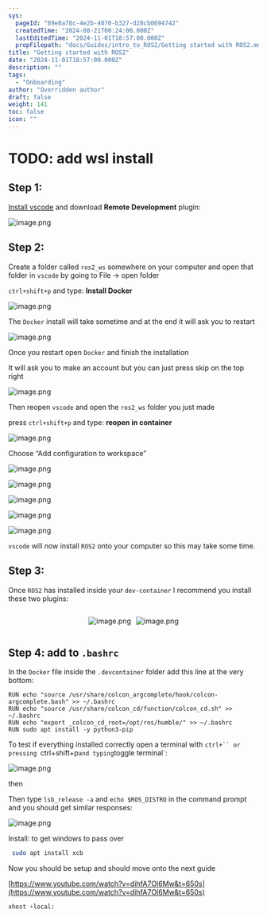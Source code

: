 ```yaml
---
sys:
  pageId: "89e0a78c-4e2b-4070-b327-d28cb0694742"
  createdTime: "2024-08-21T00:24:00.000Z"
  lastEditedTime: "2024-11-01T18:57:00.000Z"
  propFilepath: "docs/Guides/intro_to_ROS2/Getting started with ROS2.md"
title: "Getting started with ROS2"
date: "2024-11-01T18:57:00.000Z"
description: ""
tags:
  - "Onboarding"
author: "Overridden author"
draft: false
weight: 141
toc: false
icon: ""
---
```


# TODO: add wsl install

## Step 1:

[Install vscode](https://code.visualstudio.com/download) and download **Remote Development** plugin:

![image.png](https://prod-files-secure.s3.us-west-2.amazonaws.com/d518164a-d88e-44d1-a4ee-3adb3bd8bce0/efb52993-1881-4a40-b95e-6f020334f022/image.png?X-Amz-Algorithm=AWS4-HMAC-SHA256&X-Amz-Content-Sha256=UNSIGNED-PAYLOAD&X-Amz-Credential=ASIAZI2LB4664V77TXET%2F20250328%2Fus-west-2%2Fs3%2Faws4_request&X-Amz-Date=20250328T181146Z&X-Amz-Expires=3600&X-Amz-Security-Token=IQoJb3JpZ2luX2VjEPr%2F%2F%2F%2F%2F%2F%2F%2F%2F%2FwEaCXVzLXdlc3QtMiJHMEUCIH8jprtqKpCOUSaSI%2Bi6%2Frsp2rjSJpQ9WugfF02mFuVpAiEA7z8UrrjuuEsWB6jIAxPn%2FPjEaOfo9YprhV7UV5tC%2Fbgq%2FwMIYxAAGgw2Mzc0MjMxODM4MDUiDOPk3DmPhDPVcDtCDCrcA62eBr3bVCpWUOsasi4S00AYnUYnGki5y3mkqJHaAN6JZPOQvcqU1uE8FydcCfazrtEScyEYr4flYhP2EUNjnO%2BBpRdPxiQTtkAfDCzhzWHd8tY%2Bg3UqHurqjiIqCap329ZWuDjmEyywvdwjcdzPq5c7z7GHqEU2r454NQ5e9J11W1yGZnB0alLunK7UNvyFrG90XtrViSPSbQwLZkDomWblV2U64C4gqucTOilt%2FnVT5Irh9uh9cwmLnYMCzVcVjK2lK%2BjLSmd6%2BYXh%2Bve6jqBONNNazm5DEbf19FRytjzLxQinRShmp7442Xy6rKZbYQnS3lihF%2FRzdI8WpPH8K6QE5tm1H2vc%2Bifvjimod%2BS18SceZntEk%2BV5q6uyKyVH3tnrFkyT2begPPQmqL%2BGQbbfmnlBmfT8YoRH9NDwB40PFum7YWPYuViS3MLIxPmxfTkn4rA%2BzW9bB8HB0DVUxLCgZFP735%2FUgt0qthXe07uXsaP6fl6waSMT1RoT%2FzA81xLxXdIjhwc2zJPWehD7I8AkUqXypciqv4GmZ5BMWXTFHKQyTy%2BTxDN%2BhKH%2Bfwvob0rQlXT3ihMN0LZgNggUi5QH%2FvykZHyVvZpeIZsNnOHteyJCSDfUCipJd49QMMW%2Fm78GOqUBNRqT5sqNk2oYRcFboCASgPRc%2FTqQrpyLm9vOaECyK%2BnYGa9pFhiw%2BlMA%2BQ9XnrOYRoC9Jgo0%2FMe%2F8WGz6wUvSg5KZf877S21XfZnn7AEMTVGqAvp6bMq22UNUkOIEEVWjLJEONcVIg4ADjjPlvZch8kYiEL6w7EcTBmlXLCnoIm7O%2FX6963fEEjTgyJrYpTCne7bZLzHY9%2FuVm7IOGbfY6gK%2BXaj&X-Amz-Signature=ccc5b32a3a174a6ff15e7e602ef4054b206d1f696f14cfa0a62cd88487c867f2&X-Amz-SignedHeaders=host&x-id=GetObject)

## Step 2:

Create a folder called `ros2_ws` somewhere on your computer and open that folder in `vscode` by going to File → open folder 

`ctrl+shift+p` and type: **Install Docker**

![image.png](https://prod-files-secure.s3.us-west-2.amazonaws.com/d518164a-d88e-44d1-a4ee-3adb3bd8bce0/2269dc0e-1cd5-47ff-bceb-c04ad9b2eab0/image.png?X-Amz-Algorithm=AWS4-HMAC-SHA256&X-Amz-Content-Sha256=UNSIGNED-PAYLOAD&X-Amz-Credential=ASIAZI2LB4664V77TXET%2F20250328%2Fus-west-2%2Fs3%2Faws4_request&X-Amz-Date=20250328T181146Z&X-Amz-Expires=3600&X-Amz-Security-Token=IQoJb3JpZ2luX2VjEPr%2F%2F%2F%2F%2F%2F%2F%2F%2F%2FwEaCXVzLXdlc3QtMiJHMEUCIH8jprtqKpCOUSaSI%2Bi6%2Frsp2rjSJpQ9WugfF02mFuVpAiEA7z8UrrjuuEsWB6jIAxPn%2FPjEaOfo9YprhV7UV5tC%2Fbgq%2FwMIYxAAGgw2Mzc0MjMxODM4MDUiDOPk3DmPhDPVcDtCDCrcA62eBr3bVCpWUOsasi4S00AYnUYnGki5y3mkqJHaAN6JZPOQvcqU1uE8FydcCfazrtEScyEYr4flYhP2EUNjnO%2BBpRdPxiQTtkAfDCzhzWHd8tY%2Bg3UqHurqjiIqCap329ZWuDjmEyywvdwjcdzPq5c7z7GHqEU2r454NQ5e9J11W1yGZnB0alLunK7UNvyFrG90XtrViSPSbQwLZkDomWblV2U64C4gqucTOilt%2FnVT5Irh9uh9cwmLnYMCzVcVjK2lK%2BjLSmd6%2BYXh%2Bve6jqBONNNazm5DEbf19FRytjzLxQinRShmp7442Xy6rKZbYQnS3lihF%2FRzdI8WpPH8K6QE5tm1H2vc%2Bifvjimod%2BS18SceZntEk%2BV5q6uyKyVH3tnrFkyT2begPPQmqL%2BGQbbfmnlBmfT8YoRH9NDwB40PFum7YWPYuViS3MLIxPmxfTkn4rA%2BzW9bB8HB0DVUxLCgZFP735%2FUgt0qthXe07uXsaP6fl6waSMT1RoT%2FzA81xLxXdIjhwc2zJPWehD7I8AkUqXypciqv4GmZ5BMWXTFHKQyTy%2BTxDN%2BhKH%2Bfwvob0rQlXT3ihMN0LZgNggUi5QH%2FvykZHyVvZpeIZsNnOHteyJCSDfUCipJd49QMMW%2Fm78GOqUBNRqT5sqNk2oYRcFboCASgPRc%2FTqQrpyLm9vOaECyK%2BnYGa9pFhiw%2BlMA%2BQ9XnrOYRoC9Jgo0%2FMe%2F8WGz6wUvSg5KZf877S21XfZnn7AEMTVGqAvp6bMq22UNUkOIEEVWjLJEONcVIg4ADjjPlvZch8kYiEL6w7EcTBmlXLCnoIm7O%2FX6963fEEjTgyJrYpTCne7bZLzHY9%2FuVm7IOGbfY6gK%2BXaj&X-Amz-Signature=47db131f1c49ed9cdbf9da1203dc269bae58a757113ef337ed45052ff3f17b88&X-Amz-SignedHeaders=host&x-id=GetObject)

The `Docker` install will take sometime and at the end it will ask you to restart

![image.png](https://prod-files-secure.s3.us-west-2.amazonaws.com/d518164a-d88e-44d1-a4ee-3adb3bd8bce0/ed233f78-be33-4b1f-b89c-9c346c0e961e/image.png?X-Amz-Algorithm=AWS4-HMAC-SHA256&X-Amz-Content-Sha256=UNSIGNED-PAYLOAD&X-Amz-Credential=ASIAZI2LB4664V77TXET%2F20250328%2Fus-west-2%2Fs3%2Faws4_request&X-Amz-Date=20250328T181146Z&X-Amz-Expires=3600&X-Amz-Security-Token=IQoJb3JpZ2luX2VjEPr%2F%2F%2F%2F%2F%2F%2F%2F%2F%2FwEaCXVzLXdlc3QtMiJHMEUCIH8jprtqKpCOUSaSI%2Bi6%2Frsp2rjSJpQ9WugfF02mFuVpAiEA7z8UrrjuuEsWB6jIAxPn%2FPjEaOfo9YprhV7UV5tC%2Fbgq%2FwMIYxAAGgw2Mzc0MjMxODM4MDUiDOPk3DmPhDPVcDtCDCrcA62eBr3bVCpWUOsasi4S00AYnUYnGki5y3mkqJHaAN6JZPOQvcqU1uE8FydcCfazrtEScyEYr4flYhP2EUNjnO%2BBpRdPxiQTtkAfDCzhzWHd8tY%2Bg3UqHurqjiIqCap329ZWuDjmEyywvdwjcdzPq5c7z7GHqEU2r454NQ5e9J11W1yGZnB0alLunK7UNvyFrG90XtrViSPSbQwLZkDomWblV2U64C4gqucTOilt%2FnVT5Irh9uh9cwmLnYMCzVcVjK2lK%2BjLSmd6%2BYXh%2Bve6jqBONNNazm5DEbf19FRytjzLxQinRShmp7442Xy6rKZbYQnS3lihF%2FRzdI8WpPH8K6QE5tm1H2vc%2Bifvjimod%2BS18SceZntEk%2BV5q6uyKyVH3tnrFkyT2begPPQmqL%2BGQbbfmnlBmfT8YoRH9NDwB40PFum7YWPYuViS3MLIxPmxfTkn4rA%2BzW9bB8HB0DVUxLCgZFP735%2FUgt0qthXe07uXsaP6fl6waSMT1RoT%2FzA81xLxXdIjhwc2zJPWehD7I8AkUqXypciqv4GmZ5BMWXTFHKQyTy%2BTxDN%2BhKH%2Bfwvob0rQlXT3ihMN0LZgNggUi5QH%2FvykZHyVvZpeIZsNnOHteyJCSDfUCipJd49QMMW%2Fm78GOqUBNRqT5sqNk2oYRcFboCASgPRc%2FTqQrpyLm9vOaECyK%2BnYGa9pFhiw%2BlMA%2BQ9XnrOYRoC9Jgo0%2FMe%2F8WGz6wUvSg5KZf877S21XfZnn7AEMTVGqAvp6bMq22UNUkOIEEVWjLJEONcVIg4ADjjPlvZch8kYiEL6w7EcTBmlXLCnoIm7O%2FX6963fEEjTgyJrYpTCne7bZLzHY9%2FuVm7IOGbfY6gK%2BXaj&X-Amz-Signature=4203b4010022b37b91a1928271d3fb6903dbf579c9fb09c6f0ea21e7a753dae8&X-Amz-SignedHeaders=host&x-id=GetObject)

Once you restart open `Docker` and finish the installation

It will ask you to make an account but you can just press skip on the top right

![image.png](https://prod-files-secure.s3.us-west-2.amazonaws.com/d518164a-d88e-44d1-a4ee-3adb3bd8bce0/21010ad9-1659-4fd9-9f59-9932a09b2a3d/image.png?X-Amz-Algorithm=AWS4-HMAC-SHA256&X-Amz-Content-Sha256=UNSIGNED-PAYLOAD&X-Amz-Credential=ASIAZI2LB4664V77TXET%2F20250328%2Fus-west-2%2Fs3%2Faws4_request&X-Amz-Date=20250328T181146Z&X-Amz-Expires=3600&X-Amz-Security-Token=IQoJb3JpZ2luX2VjEPr%2F%2F%2F%2F%2F%2F%2F%2F%2F%2FwEaCXVzLXdlc3QtMiJHMEUCIH8jprtqKpCOUSaSI%2Bi6%2Frsp2rjSJpQ9WugfF02mFuVpAiEA7z8UrrjuuEsWB6jIAxPn%2FPjEaOfo9YprhV7UV5tC%2Fbgq%2FwMIYxAAGgw2Mzc0MjMxODM4MDUiDOPk3DmPhDPVcDtCDCrcA62eBr3bVCpWUOsasi4S00AYnUYnGki5y3mkqJHaAN6JZPOQvcqU1uE8FydcCfazrtEScyEYr4flYhP2EUNjnO%2BBpRdPxiQTtkAfDCzhzWHd8tY%2Bg3UqHurqjiIqCap329ZWuDjmEyywvdwjcdzPq5c7z7GHqEU2r454NQ5e9J11W1yGZnB0alLunK7UNvyFrG90XtrViSPSbQwLZkDomWblV2U64C4gqucTOilt%2FnVT5Irh9uh9cwmLnYMCzVcVjK2lK%2BjLSmd6%2BYXh%2Bve6jqBONNNazm5DEbf19FRytjzLxQinRShmp7442Xy6rKZbYQnS3lihF%2FRzdI8WpPH8K6QE5tm1H2vc%2Bifvjimod%2BS18SceZntEk%2BV5q6uyKyVH3tnrFkyT2begPPQmqL%2BGQbbfmnlBmfT8YoRH9NDwB40PFum7YWPYuViS3MLIxPmxfTkn4rA%2BzW9bB8HB0DVUxLCgZFP735%2FUgt0qthXe07uXsaP6fl6waSMT1RoT%2FzA81xLxXdIjhwc2zJPWehD7I8AkUqXypciqv4GmZ5BMWXTFHKQyTy%2BTxDN%2BhKH%2Bfwvob0rQlXT3ihMN0LZgNggUi5QH%2FvykZHyVvZpeIZsNnOHteyJCSDfUCipJd49QMMW%2Fm78GOqUBNRqT5sqNk2oYRcFboCASgPRc%2FTqQrpyLm9vOaECyK%2BnYGa9pFhiw%2BlMA%2BQ9XnrOYRoC9Jgo0%2FMe%2F8WGz6wUvSg5KZf877S21XfZnn7AEMTVGqAvp6bMq22UNUkOIEEVWjLJEONcVIg4ADjjPlvZch8kYiEL6w7EcTBmlXLCnoIm7O%2FX6963fEEjTgyJrYpTCne7bZLzHY9%2FuVm7IOGbfY6gK%2BXaj&X-Amz-Signature=9b886f017c2013f5f581c77dacf44c5b38e91cf44acc78cf42bc0230fd1a9137&X-Amz-SignedHeaders=host&x-id=GetObject)

Then reopen `vscode` and open the `ros2_ws` folder you just made

press `ctrl+shift+p` and type: **reopen in container**

![image.png](https://prod-files-secure.s3.us-west-2.amazonaws.com/d518164a-d88e-44d1-a4ee-3adb3bd8bce0/4e93b8c2-41ad-488c-8095-c74205196118/image.png?X-Amz-Algorithm=AWS4-HMAC-SHA256&X-Amz-Content-Sha256=UNSIGNED-PAYLOAD&X-Amz-Credential=ASIAZI2LB4664V77TXET%2F20250328%2Fus-west-2%2Fs3%2Faws4_request&X-Amz-Date=20250328T181146Z&X-Amz-Expires=3600&X-Amz-Security-Token=IQoJb3JpZ2luX2VjEPr%2F%2F%2F%2F%2F%2F%2F%2F%2F%2FwEaCXVzLXdlc3QtMiJHMEUCIH8jprtqKpCOUSaSI%2Bi6%2Frsp2rjSJpQ9WugfF02mFuVpAiEA7z8UrrjuuEsWB6jIAxPn%2FPjEaOfo9YprhV7UV5tC%2Fbgq%2FwMIYxAAGgw2Mzc0MjMxODM4MDUiDOPk3DmPhDPVcDtCDCrcA62eBr3bVCpWUOsasi4S00AYnUYnGki5y3mkqJHaAN6JZPOQvcqU1uE8FydcCfazrtEScyEYr4flYhP2EUNjnO%2BBpRdPxiQTtkAfDCzhzWHd8tY%2Bg3UqHurqjiIqCap329ZWuDjmEyywvdwjcdzPq5c7z7GHqEU2r454NQ5e9J11W1yGZnB0alLunK7UNvyFrG90XtrViSPSbQwLZkDomWblV2U64C4gqucTOilt%2FnVT5Irh9uh9cwmLnYMCzVcVjK2lK%2BjLSmd6%2BYXh%2Bve6jqBONNNazm5DEbf19FRytjzLxQinRShmp7442Xy6rKZbYQnS3lihF%2FRzdI8WpPH8K6QE5tm1H2vc%2Bifvjimod%2BS18SceZntEk%2BV5q6uyKyVH3tnrFkyT2begPPQmqL%2BGQbbfmnlBmfT8YoRH9NDwB40PFum7YWPYuViS3MLIxPmxfTkn4rA%2BzW9bB8HB0DVUxLCgZFP735%2FUgt0qthXe07uXsaP6fl6waSMT1RoT%2FzA81xLxXdIjhwc2zJPWehD7I8AkUqXypciqv4GmZ5BMWXTFHKQyTy%2BTxDN%2BhKH%2Bfwvob0rQlXT3ihMN0LZgNggUi5QH%2FvykZHyVvZpeIZsNnOHteyJCSDfUCipJd49QMMW%2Fm78GOqUBNRqT5sqNk2oYRcFboCASgPRc%2FTqQrpyLm9vOaECyK%2BnYGa9pFhiw%2BlMA%2BQ9XnrOYRoC9Jgo0%2FMe%2F8WGz6wUvSg5KZf877S21XfZnn7AEMTVGqAvp6bMq22UNUkOIEEVWjLJEONcVIg4ADjjPlvZch8kYiEL6w7EcTBmlXLCnoIm7O%2FX6963fEEjTgyJrYpTCne7bZLzHY9%2FuVm7IOGbfY6gK%2BXaj&X-Amz-Signature=f8843ed738849c4b7d68e94f5daeb79f3ff08f42dc20ffd83693bbaa436c9c65&X-Amz-SignedHeaders=host&x-id=GetObject)

Choose “Add configuration to workspace”

![image.png](https://prod-files-secure.s3.us-west-2.amazonaws.com/d518164a-d88e-44d1-a4ee-3adb3bd8bce0/9560b282-5060-4989-ba37-97e7b2c22476/image.png?X-Amz-Algorithm=AWS4-HMAC-SHA256&X-Amz-Content-Sha256=UNSIGNED-PAYLOAD&X-Amz-Credential=ASIAZI2LB4664V77TXET%2F20250328%2Fus-west-2%2Fs3%2Faws4_request&X-Amz-Date=20250328T181146Z&X-Amz-Expires=3600&X-Amz-Security-Token=IQoJb3JpZ2luX2VjEPr%2F%2F%2F%2F%2F%2F%2F%2F%2F%2FwEaCXVzLXdlc3QtMiJHMEUCIH8jprtqKpCOUSaSI%2Bi6%2Frsp2rjSJpQ9WugfF02mFuVpAiEA7z8UrrjuuEsWB6jIAxPn%2FPjEaOfo9YprhV7UV5tC%2Fbgq%2FwMIYxAAGgw2Mzc0MjMxODM4MDUiDOPk3DmPhDPVcDtCDCrcA62eBr3bVCpWUOsasi4S00AYnUYnGki5y3mkqJHaAN6JZPOQvcqU1uE8FydcCfazrtEScyEYr4flYhP2EUNjnO%2BBpRdPxiQTtkAfDCzhzWHd8tY%2Bg3UqHurqjiIqCap329ZWuDjmEyywvdwjcdzPq5c7z7GHqEU2r454NQ5e9J11W1yGZnB0alLunK7UNvyFrG90XtrViSPSbQwLZkDomWblV2U64C4gqucTOilt%2FnVT5Irh9uh9cwmLnYMCzVcVjK2lK%2BjLSmd6%2BYXh%2Bve6jqBONNNazm5DEbf19FRytjzLxQinRShmp7442Xy6rKZbYQnS3lihF%2FRzdI8WpPH8K6QE5tm1H2vc%2Bifvjimod%2BS18SceZntEk%2BV5q6uyKyVH3tnrFkyT2begPPQmqL%2BGQbbfmnlBmfT8YoRH9NDwB40PFum7YWPYuViS3MLIxPmxfTkn4rA%2BzW9bB8HB0DVUxLCgZFP735%2FUgt0qthXe07uXsaP6fl6waSMT1RoT%2FzA81xLxXdIjhwc2zJPWehD7I8AkUqXypciqv4GmZ5BMWXTFHKQyTy%2BTxDN%2BhKH%2Bfwvob0rQlXT3ihMN0LZgNggUi5QH%2FvykZHyVvZpeIZsNnOHteyJCSDfUCipJd49QMMW%2Fm78GOqUBNRqT5sqNk2oYRcFboCASgPRc%2FTqQrpyLm9vOaECyK%2BnYGa9pFhiw%2BlMA%2BQ9XnrOYRoC9Jgo0%2FMe%2F8WGz6wUvSg5KZf877S21XfZnn7AEMTVGqAvp6bMq22UNUkOIEEVWjLJEONcVIg4ADjjPlvZch8kYiEL6w7EcTBmlXLCnoIm7O%2FX6963fEEjTgyJrYpTCne7bZLzHY9%2FuVm7IOGbfY6gK%2BXaj&X-Amz-Signature=e263fec61b4994e71d5cb16787730d25d741bc0023cb555fd7da3e5c0b2a5c4f&X-Amz-SignedHeaders=host&x-id=GetObject)

![image.png](https://prod-files-secure.s3.us-west-2.amazonaws.com/d518164a-d88e-44d1-a4ee-3adb3bd8bce0/2ee63f81-886b-48e8-a553-dc6e5eac99e4/image.png?X-Amz-Algorithm=AWS4-HMAC-SHA256&X-Amz-Content-Sha256=UNSIGNED-PAYLOAD&X-Amz-Credential=ASIAZI2LB4664V77TXET%2F20250328%2Fus-west-2%2Fs3%2Faws4_request&X-Amz-Date=20250328T181146Z&X-Amz-Expires=3600&X-Amz-Security-Token=IQoJb3JpZ2luX2VjEPr%2F%2F%2F%2F%2F%2F%2F%2F%2F%2FwEaCXVzLXdlc3QtMiJHMEUCIH8jprtqKpCOUSaSI%2Bi6%2Frsp2rjSJpQ9WugfF02mFuVpAiEA7z8UrrjuuEsWB6jIAxPn%2FPjEaOfo9YprhV7UV5tC%2Fbgq%2FwMIYxAAGgw2Mzc0MjMxODM4MDUiDOPk3DmPhDPVcDtCDCrcA62eBr3bVCpWUOsasi4S00AYnUYnGki5y3mkqJHaAN6JZPOQvcqU1uE8FydcCfazrtEScyEYr4flYhP2EUNjnO%2BBpRdPxiQTtkAfDCzhzWHd8tY%2Bg3UqHurqjiIqCap329ZWuDjmEyywvdwjcdzPq5c7z7GHqEU2r454NQ5e9J11W1yGZnB0alLunK7UNvyFrG90XtrViSPSbQwLZkDomWblV2U64C4gqucTOilt%2FnVT5Irh9uh9cwmLnYMCzVcVjK2lK%2BjLSmd6%2BYXh%2Bve6jqBONNNazm5DEbf19FRytjzLxQinRShmp7442Xy6rKZbYQnS3lihF%2FRzdI8WpPH8K6QE5tm1H2vc%2Bifvjimod%2BS18SceZntEk%2BV5q6uyKyVH3tnrFkyT2begPPQmqL%2BGQbbfmnlBmfT8YoRH9NDwB40PFum7YWPYuViS3MLIxPmxfTkn4rA%2BzW9bB8HB0DVUxLCgZFP735%2FUgt0qthXe07uXsaP6fl6waSMT1RoT%2FzA81xLxXdIjhwc2zJPWehD7I8AkUqXypciqv4GmZ5BMWXTFHKQyTy%2BTxDN%2BhKH%2Bfwvob0rQlXT3ihMN0LZgNggUi5QH%2FvykZHyVvZpeIZsNnOHteyJCSDfUCipJd49QMMW%2Fm78GOqUBNRqT5sqNk2oYRcFboCASgPRc%2FTqQrpyLm9vOaECyK%2BnYGa9pFhiw%2BlMA%2BQ9XnrOYRoC9Jgo0%2FMe%2F8WGz6wUvSg5KZf877S21XfZnn7AEMTVGqAvp6bMq22UNUkOIEEVWjLJEONcVIg4ADjjPlvZch8kYiEL6w7EcTBmlXLCnoIm7O%2FX6963fEEjTgyJrYpTCne7bZLzHY9%2FuVm7IOGbfY6gK%2BXaj&X-Amz-Signature=a6f8e1c62f3a13c3b52479b5582d70fc54a31962f4664e55049405b7f7d04417&X-Amz-SignedHeaders=host&x-id=GetObject)

![image.png](https://prod-files-secure.s3.us-west-2.amazonaws.com/d518164a-d88e-44d1-a4ee-3adb3bd8bce0/ae1580b2-b048-407e-aed9-b584224a7a04/image.png?X-Amz-Algorithm=AWS4-HMAC-SHA256&X-Amz-Content-Sha256=UNSIGNED-PAYLOAD&X-Amz-Credential=ASIAZI2LB4664V77TXET%2F20250328%2Fus-west-2%2Fs3%2Faws4_request&X-Amz-Date=20250328T181146Z&X-Amz-Expires=3600&X-Amz-Security-Token=IQoJb3JpZ2luX2VjEPr%2F%2F%2F%2F%2F%2F%2F%2F%2F%2FwEaCXVzLXdlc3QtMiJHMEUCIH8jprtqKpCOUSaSI%2Bi6%2Frsp2rjSJpQ9WugfF02mFuVpAiEA7z8UrrjuuEsWB6jIAxPn%2FPjEaOfo9YprhV7UV5tC%2Fbgq%2FwMIYxAAGgw2Mzc0MjMxODM4MDUiDOPk3DmPhDPVcDtCDCrcA62eBr3bVCpWUOsasi4S00AYnUYnGki5y3mkqJHaAN6JZPOQvcqU1uE8FydcCfazrtEScyEYr4flYhP2EUNjnO%2BBpRdPxiQTtkAfDCzhzWHd8tY%2Bg3UqHurqjiIqCap329ZWuDjmEyywvdwjcdzPq5c7z7GHqEU2r454NQ5e9J11W1yGZnB0alLunK7UNvyFrG90XtrViSPSbQwLZkDomWblV2U64C4gqucTOilt%2FnVT5Irh9uh9cwmLnYMCzVcVjK2lK%2BjLSmd6%2BYXh%2Bve6jqBONNNazm5DEbf19FRytjzLxQinRShmp7442Xy6rKZbYQnS3lihF%2FRzdI8WpPH8K6QE5tm1H2vc%2Bifvjimod%2BS18SceZntEk%2BV5q6uyKyVH3tnrFkyT2begPPQmqL%2BGQbbfmnlBmfT8YoRH9NDwB40PFum7YWPYuViS3MLIxPmxfTkn4rA%2BzW9bB8HB0DVUxLCgZFP735%2FUgt0qthXe07uXsaP6fl6waSMT1RoT%2FzA81xLxXdIjhwc2zJPWehD7I8AkUqXypciqv4GmZ5BMWXTFHKQyTy%2BTxDN%2BhKH%2Bfwvob0rQlXT3ihMN0LZgNggUi5QH%2FvykZHyVvZpeIZsNnOHteyJCSDfUCipJd49QMMW%2Fm78GOqUBNRqT5sqNk2oYRcFboCASgPRc%2FTqQrpyLm9vOaECyK%2BnYGa9pFhiw%2BlMA%2BQ9XnrOYRoC9Jgo0%2FMe%2F8WGz6wUvSg5KZf877S21XfZnn7AEMTVGqAvp6bMq22UNUkOIEEVWjLJEONcVIg4ADjjPlvZch8kYiEL6w7EcTBmlXLCnoIm7O%2FX6963fEEjTgyJrYpTCne7bZLzHY9%2FuVm7IOGbfY6gK%2BXaj&X-Amz-Signature=48635a78f347b740104395eaf61479e9ac08c4ef3e0a7f984d512c3cadb252f6&X-Amz-SignedHeaders=host&x-id=GetObject)

![image.png](https://prod-files-secure.s3.us-west-2.amazonaws.com/d518164a-d88e-44d1-a4ee-3adb3bd8bce0/53255b28-f75e-430f-b9e3-c0ac8577e42b/image.png?X-Amz-Algorithm=AWS4-HMAC-SHA256&X-Amz-Content-Sha256=UNSIGNED-PAYLOAD&X-Amz-Credential=ASIAZI2LB4664V77TXET%2F20250328%2Fus-west-2%2Fs3%2Faws4_request&X-Amz-Date=20250328T181146Z&X-Amz-Expires=3600&X-Amz-Security-Token=IQoJb3JpZ2luX2VjEPr%2F%2F%2F%2F%2F%2F%2F%2F%2F%2FwEaCXVzLXdlc3QtMiJHMEUCIH8jprtqKpCOUSaSI%2Bi6%2Frsp2rjSJpQ9WugfF02mFuVpAiEA7z8UrrjuuEsWB6jIAxPn%2FPjEaOfo9YprhV7UV5tC%2Fbgq%2FwMIYxAAGgw2Mzc0MjMxODM4MDUiDOPk3DmPhDPVcDtCDCrcA62eBr3bVCpWUOsasi4S00AYnUYnGki5y3mkqJHaAN6JZPOQvcqU1uE8FydcCfazrtEScyEYr4flYhP2EUNjnO%2BBpRdPxiQTtkAfDCzhzWHd8tY%2Bg3UqHurqjiIqCap329ZWuDjmEyywvdwjcdzPq5c7z7GHqEU2r454NQ5e9J11W1yGZnB0alLunK7UNvyFrG90XtrViSPSbQwLZkDomWblV2U64C4gqucTOilt%2FnVT5Irh9uh9cwmLnYMCzVcVjK2lK%2BjLSmd6%2BYXh%2Bve6jqBONNNazm5DEbf19FRytjzLxQinRShmp7442Xy6rKZbYQnS3lihF%2FRzdI8WpPH8K6QE5tm1H2vc%2Bifvjimod%2BS18SceZntEk%2BV5q6uyKyVH3tnrFkyT2begPPQmqL%2BGQbbfmnlBmfT8YoRH9NDwB40PFum7YWPYuViS3MLIxPmxfTkn4rA%2BzW9bB8HB0DVUxLCgZFP735%2FUgt0qthXe07uXsaP6fl6waSMT1RoT%2FzA81xLxXdIjhwc2zJPWehD7I8AkUqXypciqv4GmZ5BMWXTFHKQyTy%2BTxDN%2BhKH%2Bfwvob0rQlXT3ihMN0LZgNggUi5QH%2FvykZHyVvZpeIZsNnOHteyJCSDfUCipJd49QMMW%2Fm78GOqUBNRqT5sqNk2oYRcFboCASgPRc%2FTqQrpyLm9vOaECyK%2BnYGa9pFhiw%2BlMA%2BQ9XnrOYRoC9Jgo0%2FMe%2F8WGz6wUvSg5KZf877S21XfZnn7AEMTVGqAvp6bMq22UNUkOIEEVWjLJEONcVIg4ADjjPlvZch8kYiEL6w7EcTBmlXLCnoIm7O%2FX6963fEEjTgyJrYpTCne7bZLzHY9%2FuVm7IOGbfY6gK%2BXaj&X-Amz-Signature=59cd68d2699a92175a53fdadfb3e4b1f6305b38645d5e6382260cabe599eed00&X-Amz-SignedHeaders=host&x-id=GetObject)

![image.png](https://prod-files-secure.s3.us-west-2.amazonaws.com/d518164a-d88e-44d1-a4ee-3adb3bd8bce0/7c562767-5af9-4ffb-97d1-327bcdf4ee00/image.png?X-Amz-Algorithm=AWS4-HMAC-SHA256&X-Amz-Content-Sha256=UNSIGNED-PAYLOAD&X-Amz-Credential=ASIAZI2LB4664V77TXET%2F20250328%2Fus-west-2%2Fs3%2Faws4_request&X-Amz-Date=20250328T181146Z&X-Amz-Expires=3600&X-Amz-Security-Token=IQoJb3JpZ2luX2VjEPr%2F%2F%2F%2F%2F%2F%2F%2F%2F%2FwEaCXVzLXdlc3QtMiJHMEUCIH8jprtqKpCOUSaSI%2Bi6%2Frsp2rjSJpQ9WugfF02mFuVpAiEA7z8UrrjuuEsWB6jIAxPn%2FPjEaOfo9YprhV7UV5tC%2Fbgq%2FwMIYxAAGgw2Mzc0MjMxODM4MDUiDOPk3DmPhDPVcDtCDCrcA62eBr3bVCpWUOsasi4S00AYnUYnGki5y3mkqJHaAN6JZPOQvcqU1uE8FydcCfazrtEScyEYr4flYhP2EUNjnO%2BBpRdPxiQTtkAfDCzhzWHd8tY%2Bg3UqHurqjiIqCap329ZWuDjmEyywvdwjcdzPq5c7z7GHqEU2r454NQ5e9J11W1yGZnB0alLunK7UNvyFrG90XtrViSPSbQwLZkDomWblV2U64C4gqucTOilt%2FnVT5Irh9uh9cwmLnYMCzVcVjK2lK%2BjLSmd6%2BYXh%2Bve6jqBONNNazm5DEbf19FRytjzLxQinRShmp7442Xy6rKZbYQnS3lihF%2FRzdI8WpPH8K6QE5tm1H2vc%2Bifvjimod%2BS18SceZntEk%2BV5q6uyKyVH3tnrFkyT2begPPQmqL%2BGQbbfmnlBmfT8YoRH9NDwB40PFum7YWPYuViS3MLIxPmxfTkn4rA%2BzW9bB8HB0DVUxLCgZFP735%2FUgt0qthXe07uXsaP6fl6waSMT1RoT%2FzA81xLxXdIjhwc2zJPWehD7I8AkUqXypciqv4GmZ5BMWXTFHKQyTy%2BTxDN%2BhKH%2Bfwvob0rQlXT3ihMN0LZgNggUi5QH%2FvykZHyVvZpeIZsNnOHteyJCSDfUCipJd49QMMW%2Fm78GOqUBNRqT5sqNk2oYRcFboCASgPRc%2FTqQrpyLm9vOaECyK%2BnYGa9pFhiw%2BlMA%2BQ9XnrOYRoC9Jgo0%2FMe%2F8WGz6wUvSg5KZf877S21XfZnn7AEMTVGqAvp6bMq22UNUkOIEEVWjLJEONcVIg4ADjjPlvZch8kYiEL6w7EcTBmlXLCnoIm7O%2FX6963fEEjTgyJrYpTCne7bZLzHY9%2FuVm7IOGbfY6gK%2BXaj&X-Amz-Signature=276277cb3f83f29c52ee233518f55d43546b573e1e2dc409011d91ba9e398d5d&X-Amz-SignedHeaders=host&x-id=GetObject)

`vscode` will now install `ROS2` onto your computer so this may take some time.

## Step 3:

Once `ROS2` has installed inside your `dev-container` I recommend you install these two plugins:

<div style="display: flex;flex-direction: row; column-gap:10px; max-width: 630px;justify-content: center;">
<div>

![image.png](https://prod-files-secure.s3.us-west-2.amazonaws.com/d518164a-d88e-44d1-a4ee-3adb3bd8bce0/3fc3d550-5a54-4ba1-ba6b-faa01cdb7369/image.png?X-Amz-Algorithm=AWS4-HMAC-SHA256&X-Amz-Content-Sha256=UNSIGNED-PAYLOAD&X-Amz-Credential=ASIAZI2LB46677RQ7V6P%2F20250328%2Fus-west-2%2Fs3%2Faws4_request&X-Amz-Date=20250328T181149Z&X-Amz-Expires=3600&X-Amz-Security-Token=IQoJb3JpZ2luX2VjEPr%2F%2F%2F%2F%2F%2F%2F%2F%2F%2FwEaCXVzLXdlc3QtMiJHMEUCIAnx277pOC54PnjmyY7u%2BPiRzkliVqgCdyNpUpI%2F%2BhJeAiEAy0B%2F2b536%2BlBa6iHL%2BZ%2BvFl12EMK4ntSpUUluisYOdkq%2FwMIYxAAGgw2Mzc0MjMxODM4MDUiDCqBj489nd0MzKOYfircA6YApzZMt2%2F1ZVe%2FFeWBpGTQ2VoQ6IM%2B9M8JglVmGbYYmBhCxDoWzXdmp6VXtSpUenlvOI%2B8hT0hJ%2BO59TEYRfRf5hZvkLJD2%2BsLQFjNg7wA5lrXo1XEHqH0mRve5MXDfohumAdKX5ydbIoxSv2jraSBz9kl56yG3npjff2cst%2BcYYZ%2FEUqJo7mu3xhSdfuOZ57F8NtUrg%2B8anRYW9CmO5xxkmgNgdxMtTRzt5awTRO3%2BCnCStyw3H5K2Q3Cg0pAkwTGdTnxLCrMRqZ4cEd%2FwckHGFkASktNNmABZlXaMISgmUiIVyEnWFq0uv%2Fu2E8k6RqsWjptE1hSk%2FWyqumHZadIeW4a80egljkywAsNWSBUd53wWKXDOBkF3OzDZ4xzqES75S12DhkSMo6JXjIlQAyUhA5G2lSwT1L2d6jIYCf3Y6dJGJ62Aa7F%2BGl0dzNDC%2BP9Dd8QoZa%2FHMdOJ8vMmndXqRAZ2ghf1LBhC4y85MGm78f3TdBsyrjsLZsKsa4tQettgGPMjW2AoHgA7HAoMj50IwMW3ZHu%2Fe0xRKgQwgvqepXI74pM3E7JMA8OQODTOk04iLvUeeU0hddSTbZuHQR8dKG8iAcCHqgHqILTH281WuJzmGPHsA%2BhP1bfMNG%2Fm78GOqUBk3RQe8TZw7CwtNgZ7soQbFXGbG6zIuNNC2pk0G%2FE%2BZJJMBXICvx9B3ktcG%2FBu5EynoDIQK2YbVCXsNN5i0COWR6%2FjHAmzydsw1ofZ7S2trLiK2CUmjbNjj9OKpSDzxh3QQrJuNyGKA1%2F3dZhhM5%2B4OgTEJnjcMaDRLfnlIrJY11V1g%2F1TcPo%2B74Y5pMzrtYoHfCrQD8LB%2Bd98xwdZPwb7%2F36oN6p&X-Amz-Signature=eec4b0c796f1a9d04e8cae6fe0c56c273e4fc68fc6aee67fc21f0709e1230909&X-Amz-SignedHeaders=host&x-id=GetObject)

</div>
<div>

![image.png](https://prod-files-secure.s3.us-west-2.amazonaws.com/d518164a-d88e-44d1-a4ee-3adb3bd8bce0/d994cc66-13c2-4093-a5a3-f84cf4601a82/image.png?X-Amz-Algorithm=AWS4-HMAC-SHA256&X-Amz-Content-Sha256=UNSIGNED-PAYLOAD&X-Amz-Credential=ASIAZI2LB4665XTLQB6U%2F20250328%2Fus-west-2%2Fs3%2Faws4_request&X-Amz-Date=20250328T181150Z&X-Amz-Expires=3600&X-Amz-Security-Token=IQoJb3JpZ2luX2VjEPr%2F%2F%2F%2F%2F%2F%2F%2F%2F%2FwEaCXVzLXdlc3QtMiJGMEQCIF3E2EOiJH9i3zEgASB4wT0xhRxJMWzQ7o2f3kOW7pjuAiAi8RxmNxbpro9sFPA%2B73prTgpqxuHFN1Q3DslB3Zrusyr%2FAwhjEAAaDDYzNzQyMzE4MzgwNSIMpE8NjS0Vzw4CgTyXKtwDPrErLneE9m83o5wXrkApG0UfTHC06x28DBQVn4XIQEdVEP2RQ0HWxtU0bM8m3EXrxo3md7JPulN7JVkhNMnaRwefWRpk%2FGv7VyM9dVL4bEqtzuRm9%2B2fic9gDM%2BNrvtbj1HWwo3LEXviWItiVq%2FCek8t%2B0MKQxn09yBOYT%2BD7kvH7yZ4Fl%2FDy%2FgJY%2Fr8%2BWrcSG0Z6hWcZ%2F6EInXL%2Bm7J9GsxcLAHFe9%2F28UQtplPw0nhIBD0P4VL8FAChGykXD8InBqqlrkr%2FyRpfMEy1Vv6BgTvbOojNTRAtie7Ucxf7AmARUjHI4xqO5TdUC1Xs0cPkEIF7xeUeIoXZKM3wwsD9Px10IM1DJJG8i45DMeZj4HI6IP7qbcxvxVYOO2AE5MRnEGEdP8iy%2BuIuwpavfMQbwxuMhwCWTD75Fa%2FDkwFdn9eDnP5WZSyvpn2g74lv590K6WcW4wd7f246JIOvQA0UgEePrIUsqoEzR8raSKqK%2B1toQhAUDJzwbPxx61nAOfrfx7YCnauzyjXusgPu87qbMTIDTq8TCLR3Yi0A6N93CHU44tSnknzfxNuQtqZBagIUoMh4gSRJEPLvI9ut2p2q3xGKYqMafDjm13l6S9MaUxmKC6%2Fh9A2TgiQn6Iw37%2BbvwY6pgFJFGXo9lL2nksdamaWRHIIgPjk0X7L7cS8RAYiqaJLf3UHoQGNpVOXyWgQ4%2FY%2F0oyU3G8tdlxkGqnUFygkOvm486M7ESuKiA5iKeWG%2BHXQiuhT2e%2BGqwiJOWP43ZtzUxnxisbrDVWpj8B5AVKmWa93gry0OL9kr%2BGxWJ8KPPlPlWqWKgU%2F17bw1uj%2Bx%2B1lYbadcn0p43FDPiiTCzabIH%2BIc%2Btx8yyb&X-Amz-Signature=9109c10a9c4cd7b99a532c05dc79f409964ccd191c40154df96957ec075a071a&X-Amz-SignedHeaders=host&x-id=GetObject)

</div>
</div>

## Step 4: add to `.bashrc`

In the `Docker` file inside the `.devcontainer` folder add this line at the very bottom: 

```docker
RUN echo "source /usr/share/colcon_argcomplete/hook/colcon-argcomplete.bash" >> ~/.bashrc
RUN echo "source /usr/share/colcon_cd/function/colcon_cd.sh" >> ~/.bashrc
RUN echo "export _colcon_cd_root=/opt/ros/humble/" >> ~/.bashrc
RUN sudo apt install -y python3-pip 
```

To test if everything installed correctly open a terminal with `ctrl+`` or pressing `ctrl+shift+p` and typing `toggle terminal`:

![image.png](https://prod-files-secure.s3.us-west-2.amazonaws.com/d518164a-d88e-44d1-a4ee-3adb3bd8bce0/6a4943d8-b04e-4c02-9a58-775f3384d1a5/image.png?X-Amz-Algorithm=AWS4-HMAC-SHA256&X-Amz-Content-Sha256=UNSIGNED-PAYLOAD&X-Amz-Credential=ASIAZI2LB4664V77TXET%2F20250328%2Fus-west-2%2Fs3%2Faws4_request&X-Amz-Date=20250328T181146Z&X-Amz-Expires=3600&X-Amz-Security-Token=IQoJb3JpZ2luX2VjEPr%2F%2F%2F%2F%2F%2F%2F%2F%2F%2FwEaCXVzLXdlc3QtMiJHMEUCIH8jprtqKpCOUSaSI%2Bi6%2Frsp2rjSJpQ9WugfF02mFuVpAiEA7z8UrrjuuEsWB6jIAxPn%2FPjEaOfo9YprhV7UV5tC%2Fbgq%2FwMIYxAAGgw2Mzc0MjMxODM4MDUiDOPk3DmPhDPVcDtCDCrcA62eBr3bVCpWUOsasi4S00AYnUYnGki5y3mkqJHaAN6JZPOQvcqU1uE8FydcCfazrtEScyEYr4flYhP2EUNjnO%2BBpRdPxiQTtkAfDCzhzWHd8tY%2Bg3UqHurqjiIqCap329ZWuDjmEyywvdwjcdzPq5c7z7GHqEU2r454NQ5e9J11W1yGZnB0alLunK7UNvyFrG90XtrViSPSbQwLZkDomWblV2U64C4gqucTOilt%2FnVT5Irh9uh9cwmLnYMCzVcVjK2lK%2BjLSmd6%2BYXh%2Bve6jqBONNNazm5DEbf19FRytjzLxQinRShmp7442Xy6rKZbYQnS3lihF%2FRzdI8WpPH8K6QE5tm1H2vc%2Bifvjimod%2BS18SceZntEk%2BV5q6uyKyVH3tnrFkyT2begPPQmqL%2BGQbbfmnlBmfT8YoRH9NDwB40PFum7YWPYuViS3MLIxPmxfTkn4rA%2BzW9bB8HB0DVUxLCgZFP735%2FUgt0qthXe07uXsaP6fl6waSMT1RoT%2FzA81xLxXdIjhwc2zJPWehD7I8AkUqXypciqv4GmZ5BMWXTFHKQyTy%2BTxDN%2BhKH%2Bfwvob0rQlXT3ihMN0LZgNggUi5QH%2FvykZHyVvZpeIZsNnOHteyJCSDfUCipJd49QMMW%2Fm78GOqUBNRqT5sqNk2oYRcFboCASgPRc%2FTqQrpyLm9vOaECyK%2BnYGa9pFhiw%2BlMA%2BQ9XnrOYRoC9Jgo0%2FMe%2F8WGz6wUvSg5KZf877S21XfZnn7AEMTVGqAvp6bMq22UNUkOIEEVWjLJEONcVIg4ADjjPlvZch8kYiEL6w7EcTBmlXLCnoIm7O%2FX6963fEEjTgyJrYpTCne7bZLzHY9%2FuVm7IOGbfY6gK%2BXaj&X-Amz-Signature=9a4d5bfea8cb5c76276139647559d5906378c0eef331c8ce92eb2d0c5e60ff7c&X-Amz-SignedHeaders=host&x-id=GetObject)

then 

Then type `lsb_release -a` and `echo $ROS_DISTRO` in the command prompt and you should get similar responses:

![image.png](https://prod-files-secure.s3.us-west-2.amazonaws.com/d518164a-d88e-44d1-a4ee-3adb3bd8bce0/3e635dec-a805-4e85-8b9e-d000e5b71a4e/image.png?X-Amz-Algorithm=AWS4-HMAC-SHA256&X-Amz-Content-Sha256=UNSIGNED-PAYLOAD&X-Amz-Credential=ASIAZI2LB4664V77TXET%2F20250328%2Fus-west-2%2Fs3%2Faws4_request&X-Amz-Date=20250328T181146Z&X-Amz-Expires=3600&X-Amz-Security-Token=IQoJb3JpZ2luX2VjEPr%2F%2F%2F%2F%2F%2F%2F%2F%2F%2FwEaCXVzLXdlc3QtMiJHMEUCIH8jprtqKpCOUSaSI%2Bi6%2Frsp2rjSJpQ9WugfF02mFuVpAiEA7z8UrrjuuEsWB6jIAxPn%2FPjEaOfo9YprhV7UV5tC%2Fbgq%2FwMIYxAAGgw2Mzc0MjMxODM4MDUiDOPk3DmPhDPVcDtCDCrcA62eBr3bVCpWUOsasi4S00AYnUYnGki5y3mkqJHaAN6JZPOQvcqU1uE8FydcCfazrtEScyEYr4flYhP2EUNjnO%2BBpRdPxiQTtkAfDCzhzWHd8tY%2Bg3UqHurqjiIqCap329ZWuDjmEyywvdwjcdzPq5c7z7GHqEU2r454NQ5e9J11W1yGZnB0alLunK7UNvyFrG90XtrViSPSbQwLZkDomWblV2U64C4gqucTOilt%2FnVT5Irh9uh9cwmLnYMCzVcVjK2lK%2BjLSmd6%2BYXh%2Bve6jqBONNNazm5DEbf19FRytjzLxQinRShmp7442Xy6rKZbYQnS3lihF%2FRzdI8WpPH8K6QE5tm1H2vc%2Bifvjimod%2BS18SceZntEk%2BV5q6uyKyVH3tnrFkyT2begPPQmqL%2BGQbbfmnlBmfT8YoRH9NDwB40PFum7YWPYuViS3MLIxPmxfTkn4rA%2BzW9bB8HB0DVUxLCgZFP735%2FUgt0qthXe07uXsaP6fl6waSMT1RoT%2FzA81xLxXdIjhwc2zJPWehD7I8AkUqXypciqv4GmZ5BMWXTFHKQyTy%2BTxDN%2BhKH%2Bfwvob0rQlXT3ihMN0LZgNggUi5QH%2FvykZHyVvZpeIZsNnOHteyJCSDfUCipJd49QMMW%2Fm78GOqUBNRqT5sqNk2oYRcFboCASgPRc%2FTqQrpyLm9vOaECyK%2BnYGa9pFhiw%2BlMA%2BQ9XnrOYRoC9Jgo0%2FMe%2F8WGz6wUvSg5KZf877S21XfZnn7AEMTVGqAvp6bMq22UNUkOIEEVWjLJEONcVIg4ADjjPlvZch8kYiEL6w7EcTBmlXLCnoIm7O%2FX6963fEEjTgyJrYpTCne7bZLzHY9%2FuVm7IOGbfY6gK%2BXaj&X-Amz-Signature=06a4ed2bd41d76d5dc71bf0de5d5ddb364107ebe1524973b4fb54c1110f58a92&X-Amz-SignedHeaders=host&x-id=GetObject)

Install:  to get windows to pass over

```bash
 sudo apt install xcb
```

Now you should be setup and should move onto the next guide 

[https://www.youtube.com/watch?v=dihfA7Ol6Mw&t=650s](https://www.youtube.com/watch?v=dihfA7Ol6Mw&t=650s)

```python
xhost +local:
```
